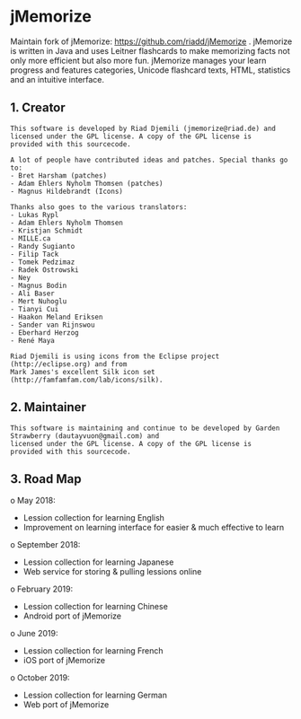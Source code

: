 # jMemorize

Maintain fork of jMemorize: https://github.com/riadd/jMemorize . jMemorize is written in Java and uses Leitner flashcards to make memorizing facts not only more efficient but also more fun. jMemorize manages your learn progress and features categories, Unicode flashcard texts, HTML, statistics and an intuitive interface. 

## 1. Creator
  
    This software is developed by Riad Djemili (jmemorize@riad.de) and
    licensed under the GPL license. A copy of the GPL license is 
    provided with this sourcecode.
    
    A lot of people have contributed ideas and patches. Special thanks go to:
    - Bret Harsham (patches)
    - Adam Ehlers Nyholm Thomsen (patches)
    - Magnus Hildebrandt (Icons)
    
    Thanks also goes to the various translators:
    - Lukas Rypl
    - Adam Ehlers Nyholm Thomsen
    - Kristjan Schmidt
    - MILLE.ca
    - Randy Sugianto
    - Filip Tack
    - Tomek Pedzimaz
    - Radek Ostrowski
    - Ney
    - Magnus Bodin
    - Ali Baser
    - Mert Nuhoglu
    - Tianyi Cui
    - Haakon Meland Eriksen
    - Sander van Rijnswou
    - Eberhard Herzog
    - René Maya
    
    Riad Djemili is using icons from the Eclipse project (http://eclipse.org) and from 
    Mark James's excellent Silk icon set (http://famfamfam.com/lab/icons/silk).
    
## 2. Maintainer

    This software is maintaining and continue to be developed by Garden Strawberry (dautayvuon@gmail.com) and
    licensed under the GPL license. A copy of the GPL license is 
    provided with this sourcecode.
    
## 3. Road Map

o May 2018: 
  + Lession collection for learning English
  + Improvement on learning interface for easier & much effective to learn
    
o September 2018:
  + Lession collection for learning Japanese
  + Web service for storing & pulling lessions online

o February 2019:
  + Lession collection for learning Chinese
   + Android port of jMemorize
     
o June 2019:
  + Lession collection for learning French
  + iOS port of jMemorize

o October 2019:
  + Lession collection for learning German
  + Web port of jMemorize

   
